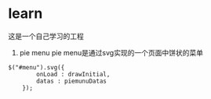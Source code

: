 # learn
这是一个自己学习的工程

1. pie menu
pie menu是通过svg实现的一个页面中饼状的菜单
```
$("#menu").svg({
		onLoad : drawInitial,
		datas : piemunuDatas
	});
```
